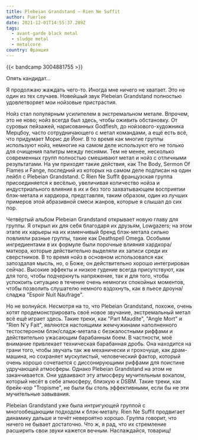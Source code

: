 ```yaml
---
title: Plebeian Grandstand — Rien Ne Suffit
author: Fuerlee
date: 2021-12-01T14:55:37.289Z
tags:
  - avant-garde black metal
  - sludge metal
  - metalcore
country: Франция
---
```

{{< bandcamp 3004881755 >}}

Опять кандидат...

Я продолжаю жаждать чего-то. Иногда мне ничего не хватает. Это не один из тех случаев. Новейшый звук Plebeian Grandstand полностью удовлетворяет мои нойзовые пристрастия.

Нойз стал популярным усилителем в экстремальном метале. Впрочем, это не ново; нойз всегда был здесь, чтобы оживить обстановку. От суровых пейзажей, нарисованных Godflesh, до нойзового-художника Мерцбоу, часто сотрудничающего с метал командами, а ещё есть всё, что придумает Морис де Йонг. В то время как многие группы используют нойз, немногие на самом деле используют его не только для очищения палитры между песнями. Тем не менее, несколько современных групп полностью смешивают метал и нойз с отличными результатами. На ум приходят такие действия, как The Body, Sermon Of Flames и Fange, последний из которых на самом деле подписан на один лейбл с Plebeian Grandstand. С Rien Ne Suffit французская группа присоединяется к весёлью, увеличивая количество нойза и индустриального влияния в их и без того захватывающем восприятии блэк-метала и хардкора, представляя, таким образом, один из лучших примеров этой абразивной смеси жанров, которые я слышал до сих пор.

Четвёртый альбом Plebeian Grandstand открывает новую главу для группы. Я открыл их для себя благодаря их друзьям, Lowgazers; на этом этапе их карьеры на их изменчивый бренд блэк-метала сильно повлияли разные группы, такие как Deathspell Omega. Особыми ингредиентами в их формуле были порочные влияния хардкора/маткора, которые действительно выделяли их записи среди их сверстников. В то время нойз в основном использовался как запоздалая мысль, но, о Боже, он действительно хорошо интегрирован сейчас. Высокие эффекты и низкое гудение всегда присутствуют, как для того, чтобы подчеркнуть напряжение, так и для того, чтобы успокоить ситуацию в течение очень немногих спокойных моментов, чтобы позволить слушателю немного вздохнуть, как в пьесе дроуна/сладжа "Espoir Nuit Naufrage".

Но не волнуйся. Несмотря на то, что Plebeian Grandstand, похоже, очень хотят продемонстрировать своё новое звучание, экстремальный метал всё ещё играет здесь. Такие треки, как "Part Maudite", "Angle Mort" и "Rien N'y Fait", являются настоящими жемчужинами наполненного тестостероном блэк/сладж-метала с безжалостными риффами и действительно ужасающим барабанным боем. В частности, моё внимание привлекает техническая барабанная дробь. Она находится на грани того, чтобы звучать так же механически и грохочуще, как драм-машина, но сохраняет мускулистый, человеческий фактор, который очень хорошо сочетается с диссонирующими риффами для поистине удручающей атмосферы. Однако Plebeian Grandstand на этом не заканчивается. Они удваивают эту атмосферу мучительным вокалом, который несёт в себе атмосферу, близкую к DSBM. Такие треки, как брейк-кор "Tropisme", не были бы столь эффективными, если бы не эти мучительные завывания.

Plebeian Grandstand уже была интригующей группой с многообещающим подходом к блэк-металу. Rien Ne Suffit продвигает динамику дальше и течёт невероятно хорошо. Группа говорит, что ничего не бывает достаточно. Что ж, я рад, что их стремление расширить свои звуки кажется вечным. Наслаждайся, товарищ!